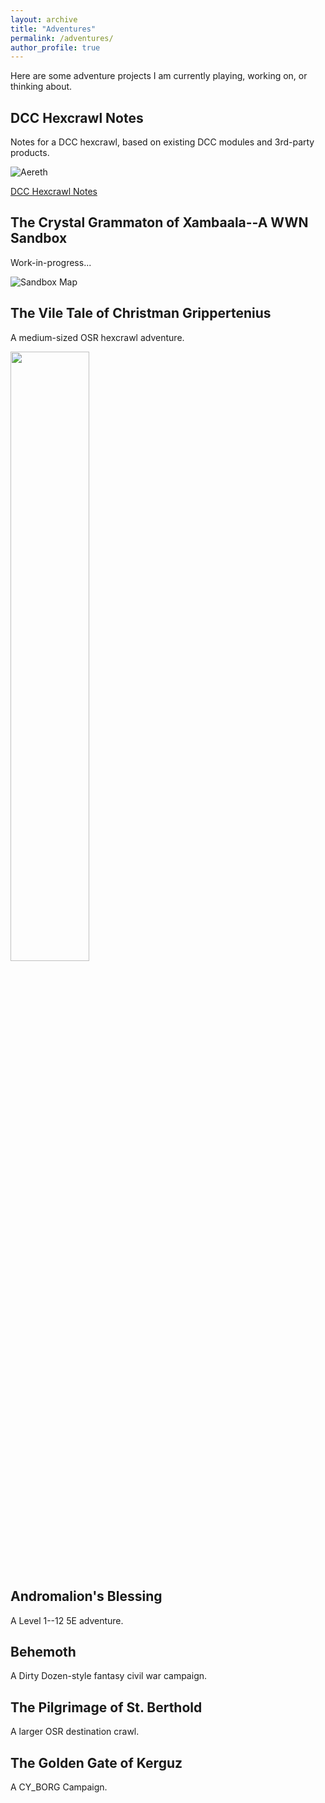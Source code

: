 ```yaml
---
layout: archive
title: "Adventures"
permalink: /adventures/
author_profile: true
---
```


Here are some adventure projects I am currently playing, working on, or thinking about.


## DCC Hexcrawl Notes
Notes for a DCC hexcrawl, based on existing DCC modules and 3rd-party products.

![Aereth](http://theophrastus-b0mbastus.github.io/images/aereth_hex_names_numbers.webp)

[DCC Hexcrawl Notes](https://theophrastus-b0mbastus.github.io/dcc-hexcrawl/)

## The Crystal Grammaton of Xambaala--A WWN Sandbox

Work-in-progress...

![Sandbox Map](http://theophrastus-b0mbastus.github.io/images/wwn_map.png)


## The Vile Tale of Christman Grippertenius
A medium-sized OSR hexcrawl adventure.


<img src="http://theophrastus-b0mbastus.github.io/images/bergkessel_hex_alt_pcs.png"  width="50%" >


## Andromalion's Blessing

A Level 1--12 5E adventure.

## Behemoth
A Dirty Dozen-style fantasy civil war campaign.

## The Pilgrimage of St. Berthold
A larger OSR destination crawl.

## The Golden Gate of Kerguz
A CY_BORG Campaign.
